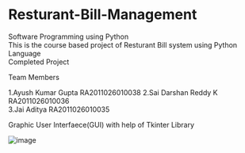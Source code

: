 # Resturant-Bill-Management
Software Programming using Python  
This is the course based project of Resturant Bill system using Python Language  
Completed Project  

Team Members  

1.Ayush Kumar Gupta RA2011026010038
2.Sai Darshan Reddy K RA2011026010036  
3.Jai Aditya         RA2011026010035  
  

Graphic User Interfaece(GUI) with help of Tkinter Library  

![image](https://user-images.githubusercontent.com/94870982/175826377-838e3a05-6991-461b-9259-d6589c313b95.png)


